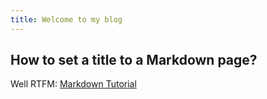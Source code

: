 ```yaml
---
title: Welcome to my blog
---
```


## How to set a title to a Markdown page?

Well RTFM: [Markdown Tutorial](https://www.markdownguide.org/basic-syntax/)

